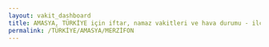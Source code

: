 ```yaml
---
layout: vakit_dashboard
title: AMASYA, TÜRKİYE için iftar, namaz vakitleri ve hava durumu - ilçe/eyalet seç
permalink: /TÜRKİYE/AMASYA/MERZİFON
---
```


<script type="text/javascript">
  var GLOBAL_COUNTRY = 'TÜRKİYE';
  var GLOBAL_CITY = 'AMASYA';
  var GLOBAL_STATE = 'MERZİFON';
  var lat = 72;
  var lon = 21;
</script>
